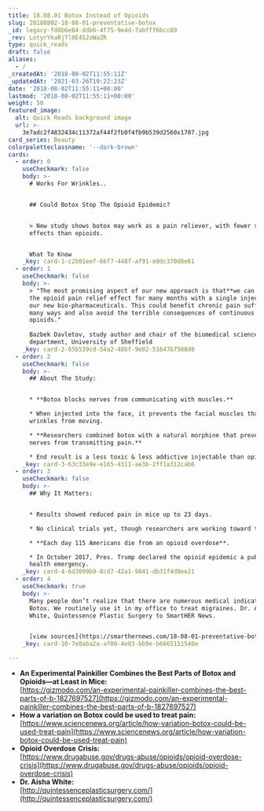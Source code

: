 ```yaml
---
title: 18.08.01 Botox Instead of Opioids
slug: 20180802-18-08-01-preventative-botox
_id: legacy-fd0b6e64-ddb6-4f75-9e4d-7abfff6bcc89
_rev: LotyrYkaRjTl0E452xWaZR
type: quick_reads
draft: false
aliases:
  - /
_createdAt: '2018-08-02T11:55:11Z'
_updatedAt: '2021-03-26T19:22:23Z'
date: '2018-08-02T11:55:11+00:00'
lastmod: '2018-08-02T11:55:11+00:00'
weight: 50
featured_image:
  alt: Quick Reads background image
  url: >-
    3e7adc2f4832434c11372af44f2fb0f4fb9b539d2560x1707.jpg
card_series: Beauty
colorpaletteclassname: '--dark-brown'
cards:
  - order: 0
    useCheckmark: false
    body: >-
      # Works For Wrinkles..


      ## Could Botox Stop The Opioid Epidemic?


      > New study shows botox may work as a pain reliever, with fewer side
      effects than opioids.


      What To Know
    _key: card-1-c2b01eef-66f7-448f-af91-e0dc370d8e61
  - order: 1
    useCheckmark: false
    body: >-
      > "The most promising aspect of our new approach is that**we can prolong
      the opioid pain relief effect for many months with a single injection** of
      our new bio-pharmaceuticals. This could benefit chronic pain sufferers in
      many ways and also avoid the terrible consequences of continuous use of
      opioids."  
        
      Bazbek Davletov, study author and chair of the biomedical science
      department, University of Sheffield
    _key: card-2-65b539cd-54a2-48bf-9e82-51647b7588d0
  - order: 2
    useCheckmark: false
    body: >-
      ## About The Study:


      * **Botox blocks nerves from communicating with muscles.**

      * When injected into the face, it prevents the facial muscles that create
      wrinkles from moving.

      * **Researchers combined botox with a natural morphine that prevents
      nerves from transmitting pain.**

      * End result is a less toxic & less addictive injectable than opioids.
    _key: card-3-63c33e9e-e165-4311-ae3b-2ff1a312cab6
  - order: 3
    useCheckmark: false
    body: >-
      ## Why It Matters:


      * Results showed reduced pain in mice up to 23 days.

      * No clinical trials yet, though researchers are working toward that goal.

      * **Each day 115 Americans die from an opioid overdose**.

      * In October 2017, Pres. Trump declared the opioid epidemic a public
      health emergency.
    _key: card-4-6d3099b9-8cd7-42a1-9841-db31f4d0ee21
  - order: 4
    useCheckmark: true
    body: >-
      Many people don’t realize that there are numerous medical indications for
      Botox. We routinely use it in my office to treat migraines. Dr. Aisha
      White, Quintessence Plastic Surgery to SmartHER News.


      [view sources](https://smarthernews.com/18-08-01-preventative-botox/)
    _key: card-10-7e8aba2a-af00-4e03-bb9e-b6665151540e

---
```

* **An Experimental Painkiller Combines the Best Parts of Botox and Opioids—at Least in Mice:**  
[https://gizmodo.com/an-experimental-painkiller-combines-the-best-parts-of-b-1827697527](https://gizmodo.com/an-experimental-painkiller-combines-the-best-parts-of-b-1827697527)
* **How a variation on Botox could be used to treat pain:**  
[https://www.sciencenews.org/article/how-variation-botox-could-be-used-treat-pain](https://www.sciencenews.org/article/how-variation-botox-could-be-used-treat-pain)
* **Opioid Overdose** **Crisis:**  
[https://www.drugabuse.gov/drugs-abuse/opioids/opioid-overdose-crisis](https://www.drugabuse.gov/drugs-abuse/opioids/opioid-overdose-crisis)
* **Dr. Aisha White:**  
[http://quintessenceplasticsurgery.com/](http://quintessenceplasticsurgery.com/)